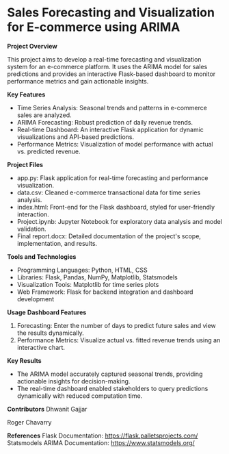 # Sales Forecasting and Visualization for E-commerce using ARIMA

**Project Overview**

This project aims to develop a real-time forecasting and visualization system for an e-commerce platform. It uses the ARIMA model for sales predictions and provides an interactive Flask-based dashboard to monitor performance metrics and gain actionable insights.

**Key Features**
* Time Series Analysis: Seasonal trends and patterns in e-commerce sales are analyzed.
* ARIMA Forecasting: Robust prediction of daily revenue trends.
* Real-time Dashboard: An interactive Flask application for dynamic visualizations and API-based predictions.
* Performance Metrics: Visualization of model performance with actual vs. predicted revenue.

**Project Files**
* app.py: Flask application for real-time forecasting and performance visualization.
* data.csv: Cleaned e-commerce transactional data for time series analysis.
* index.html: Front-end for the Flask dashboard, styled for user-friendly interaction.
* Project.ipynb: Jupyter Notebook for exploratory data analysis and model validation.
* Final report.docx: Detailed documentation of the project's scope, implementation, and results.

**Tools and Technologies**
* Programming Languages: Python, HTML, CSS
* Libraries: Flask, Pandas, NumPy, Matplotlib, Statsmodels
* Visualization Tools: Matplotlib for time series plots
* Web Framework: Flask for backend integration and dashboard development

**Usage**
**Dashboard Features**
1) Forecasting: Enter the number of days to predict future sales and view the results dynamically.
2) Performance Metrics: Visualize actual vs. fitted revenue trends using an interactive chart.

**Key Results**
* The ARIMA model accurately captured seasonal trends, providing actionable insights for decision-making.
* The real-time dashboard enabled stakeholders to query predictions dynamically with reduced computation time.

**Contributors**
Dhwanit Gajjar

Roger Chavarry

**References**
Flask Documentation: https://flask.palletsprojects.com/
Statsmodels ARIMA Documentation: https://www.statsmodels.org/



